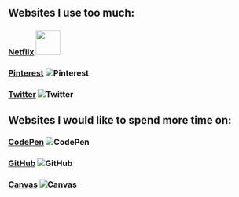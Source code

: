 ## Websites I use too much: 
### [Netflix](https://www.netflix.com/) <img src="https://github.com/kmirabelli/PSAM_1028/blob/master/img/netflix_logo.png" width="50">
### [Pinterest](https://www.pinterest.com/) ![Pinterest](https://github.com/kmirabelli/PSAM_1028/blob/master/img/pinterest_logo.png)
### [Twitter](https://www.twitter.com/) ![Twitter](https://github.com/kmirabelli/PSAM_1028/blob/master/img/twitter.png)
## Websites I would like to spend more time on: 
### [CodePen](https://codepen.io/) ![CodePen](https://github.com/kmirabelli/PSAM_1028/blob/master/img/codepen_logo.png)
### [GitHub](http://www.github.com/) ![GitHub](https://github.com/kmirabelli/PSAM_1028/blob/master/img/github_logo.png)
### [Canvas](https://canvas.newschool.edu/courses/) ![Canvas](https://github.com/kmirabelli/PSAM_1028/blob/master/img/canvas_logo.png)
